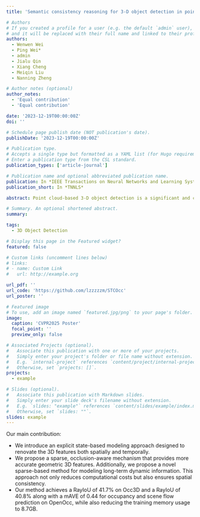 ```yaml
---
title: 'Semantic consistency reasoning for 3-D object detection in point clouds'

# Authors
# If you created a profile for a user (e.g. the default `admin` user), write the username (folder name) here
# and it will be replaced with their full name and linked to their profile.
authors:
  - Wenwen Wei
  - Ping Wei*
  - admin
  - Jialu Qin
  - Xiang Cheng
  - Meiqin Liu
  - Nanning Zheng

# Author notes (optional)
author_notes:
  - 'Equal contribution'
  - 'Equal contribution'

date: '2023-12-19T00:00:00Z'
doi: ''

# Schedule page publish date (NOT publication's date).
publishDate: '2023-12-19T00:00:00Z'

# Publication type.
# Accepts a single type but formatted as a YAML list (for Hugo requirements).
# Enter a publication type from the CSL standard.
publication_types: ['article-journal']

# Publication name and optional abbreviated publication name.
publication: In *IEEE Transactions on Neural Networks and Learning Systems *
publication_short: In *TNNLS*

abstract: Point cloud-based 3-D object detection is a significant and critical issue in numerous applications. While most existing methods attempt to capitalize on the geometric characteristics of point clouds, they neglect the internal semantic properties of point and the consistency between the semantic and geometric clues. We introduce a semantic consistency (SC) mechanism for 3-D object detection in this article, by reasoning about the semantic relations between 3-D object boxes and its internal points.

# Summary. An optional shortened abstract.
summary: 

tags:
  - 3D Object Detection

# Display this page in the Featured widget?
featured: false

# Custom links (uncomment lines below)
# links:
# - name: Custom Link
#   url: http://example.org

url_pdf: ''
url_code: 'https://github.com/lzzzzzm/STCOcc'
url_poster: ''

# Featured image
# To use, add an image named `featured.jpg/png` to your page's folder.
image:
  caption: 'CVPR2025 Poster'
  focal_point: ''
  preview_only: false

# Associated Projects (optional).
#   Associate this publication with one or more of your projects.
#   Simply enter your project's folder or file name without extension.
#   E.g. `internal-project` references `content/project/internal-project/index.md`.
#   Otherwise, set `projects: []`.
projects:
  - example

# Slides (optional).
#   Associate this publication with Markdown slides.
#   Simply enter your slide deck's filename without extension.
#   E.g. `slides: "example"` references `content/slides/example/index.md`.
#   Otherwise, set `slides: ""`.
slides: example
---
```


Our main contribution:

- We introduce an explicit state-based modeling approach designed to renovate the 3D features both spatially and temporally.
- We propose a sparse, occlusion-aware mechanism that provides more accurate geometric 3D features. Additionally, we propose a novel sparse-based method for modeling long-term dynamic information. This approach not only reduces computational costs but also ensures spatial consistency.
- Our method achieves a RayIoU of 41.7% on Occ3D and a RayIoU of 40.8% along with a mAVE of 0.44 for occupancy and scene flow prediction on OpenOcc, while also reducing the training memory usage to 8.7GB.

